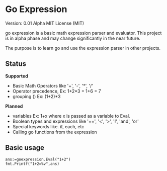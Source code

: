 # Go Expression

Version: 0.01 Alpha
MIT License (MIT)

go expression is a basic math expression parser and evaluator. This project is in
alpha phase and may change significantly in the near future.

The purpose is to learn go and use the expression parser in other projects.

## Status

**Supported**

- Basic Math Operators like '+', '-', '*', '/'
- Operator precedence, Ex: 1+2*3 = 1+6 = 7
- grouping () Ex: (1+2)*3

**Planned**

- variables Ex: 1+x where x is passed as a variable to Eval.
- Boolean types and expressions like '==', '<', '>', '!', 'and', 'or'
- Special keywords like. if, each, etc
- Calling go functions from the expression


## Basic usage

    ans:=goexpression.Eval("1+2")
	fmt.Printf("1+2=%v",ans)

